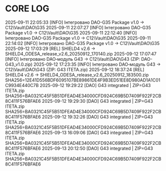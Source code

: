 
# CORE LOG
2025-09-11 22:05:33 [INFO] Інтегровано DAO-G35 Package v1.0 → C12\Vault\DAO\G35
2025-09-11 22:07:27 [INFO] Інтегровано DAO-G35 Package v1.0 → C12\Vault\DAO\G35
2025-09-11 22:12:40 [INFO] Інтегровано DAO-G35 Package v1.0 → C12\Vault\DAO\G35
2025-09-11 22:14:02 [INFO] Інтегровано DAO-G35 Package v1.0 → C12\Vault\DAO\G35
2025-09-12 17:03:29 [REL] SHIELD4 v2.6 → SHIELD4_ODESA_release_v2.6_20250912_170140.zip
2025-09-12 17:07:47 [INFO] Інтегровано DAO‑модуль G43 → C12\Vault\DAO\G43 (ZIP: DAO-G43_v1.0.zip)
2025-09-12 17:23:35 [INFO] Інтегровано DAO‑модуль G43 → C12\Vault\DAO\G43 (ZIP: G43 ITETA.zip)
2025-09-12 18:37:24 [REL] SHIELD4 v2.6 → SHIELD4_ODESA_release_v2.6_20250912_183500.zip SHA256=12E41D556BDF6095107BE89861DE4F9B3ED51EE8D980AD1A1C01C9934E440C7B
2025-09-12 19:29:22 [DAO] G43 integrated | ZIP=G43 ITETA.zip SHA256=BA0321C45F5B51DFEAD4E34000CFD924C69B5D7409F922F2CB8C411F576BFAE6
2025-09-12 19:29:30 [DAO] G43 integrated | ZIP=G43 ITETA.zip SHA256=BA0321C45F5B51DFEAD4E34000CFD924C69B5D7409F922F2CB8C411F576BFAE6
2025-09-12 19:32:26 [DAO] G43 integrated | ZIP=G43 ITETA.zip SHA256=BA0321C45F5B51DFEAD4E34000CFD924C69B5D7409F922F2CB8C411F576BFAE6
2025-09-13 16:09:06 [DAO] G43 integrated | ZIP=G43 ITETA.zip SHA256=BA0321C45F5B51DFEAD4E34000CFD924C69B5D7409F922F2CB8C411F576BFAE6
2025-09-13 20:12:50 [DAO] G43 integrated | ZIP=G43 ITETA.zip SHA256=BA0321C45F5B51DFEAD4E34000CFD924C69B5D7409F922F2CB8C411F576BFAE6
